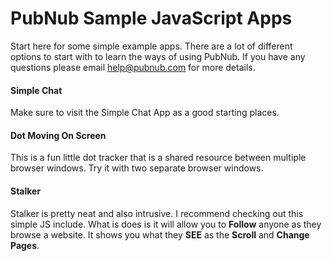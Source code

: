 # PubNub Sample JavaScript Apps

Start here for some simple example apps.
There are a lot of different options to start with to
learn the ways of using PubNub.
If you have any questions please email help@pubnub.com for more details.

#### Simple Chat

Make sure to visit the Simple Chat App as a good starting places.

#### Dot Moving On Screen

This is a fun little dot tracker that is a shared resource between
multiple browser windows.
Try it with two separate browser windows.

#### Stalker

Stalker is pretty neat and also intrusive.
I recommend checking out this simple JS include.
What is does is it will allow you to **Follow** anyone
as they browse a website.
It shows you what they **SEE** as the **Scroll** and **Change Pages**.
